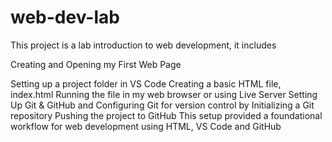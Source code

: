# web-dev-lab

This project is a lab introduction to web development, it includes

Creating and Opening my First Web Page

Setting up a project folder in VS Code
Creating a basic HTML file, index.html
Running the file in my web browser or using Live Server
Setting Up Git & GitHub and Configuring Git for version control by 
Initializing a Git repository
Pushing the project to GitHub
This setup provided a foundational workflow for web development using HTML, VS Code and GitHub
